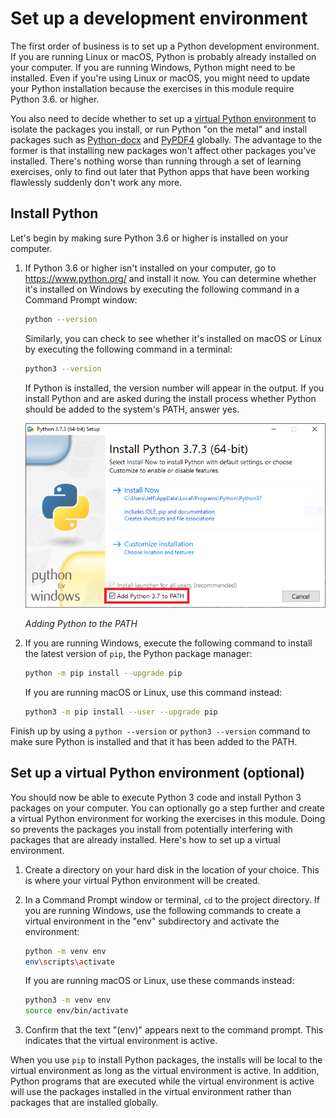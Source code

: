 # Set up a development environment

The first order of business is to set up a Python development environment. If you are running Linux or macOS, Python is probably already installed on your computer. If you are running Windows, Python might need to be installed. Even if you're using Linux or macOS, you might need to update your Python installation because the exercises in this module require Python 3.6. or higher.

You also need to decide whether to set up a [virtual Python environment](https://docs.python.org/3/library/venv.html) to isolate the packages you install, or run Python "on the metal" and install packages such as [Python-docx](https://python-docx.readthedocs.io/en/latest/) and [PyPDF4](https://pypi.org/project/PyPDF4/) globally. The advantage to the former is that installing new packages won't affect other packages you've installed. There's nothing worse than running through a set of learning exercises, only to find out later that Python apps that have been working flawlessly suddenly don't work any more.

## Install Python

Let's begin by making sure Python 3.6 or higher is installed on your computer.

1. If Python 3.6 or higher isn't installed on your computer, go to https://www.python.org/ and install it now. You can determine whether it's installed on Windows by executing the following command in a Command Prompt window:

	```bash
	python --version
	```

	Similarly, you can check to see whether it's installed on macOS or Linux by executing the following command in a terminal:

	```bash
	python3 --version
	```

	If Python is installed, the version number will appear in the output. If you install Python and are asked during the install process whether Python should be added to the system's PATH, answer yes.

	![Adding Python to the PATH](media/add-to-path.png)

	_Adding Python to the PATH_

1. If you are running Windows, execute the following command to install the latest version of `pip`, the Python package manager:

	```bash
	python -m pip install --upgrade pip
	```

	If you are running macOS or Linux, use this command instead:

	```bash
	python3 -m pip install --user --upgrade pip
	```

Finish up by using a `python --version` or `python3 --version` command to make sure Python is installed and that it has been added to the PATH.

## Set up a virtual Python environment (optional)

You should now be able to execute Python 3 code and install Python 3 packages on your computer. You can optionally go a step further and create a virtual Python environment for working the exercises in this module. Doing so prevents the packages you install from potentially interfering with packages that are already installed. Here's how to set up a virtual environment.

1. Create a directory on your hard disk in the location of your choice. This is where your virtual Python environment will be created.

1. In a Command Prompt window or terminal, `cd` to the project directory. If you are running Windows, use the following commands to create a virtual environment in the "env" subdirectory and activate the environment:

	```bash
	python -m venv env
	env\scripts\activate
	```

	If you are running macOS or Linux, use these commands instead:

	```bash
	python3 -m venv env
	source env/bin/activate
	```

1. Confirm that the text "(env)" appears next to the command prompt. This indicates that the virtual environment is active.

When you use `pip` to install Python packages, the installs will be local to the virtual environment as long as the virtual environment is active. In addition, Python programs that are executed while the virtual environment is active will use the packages installed in the virtual environment rather than packages that are installed globally.